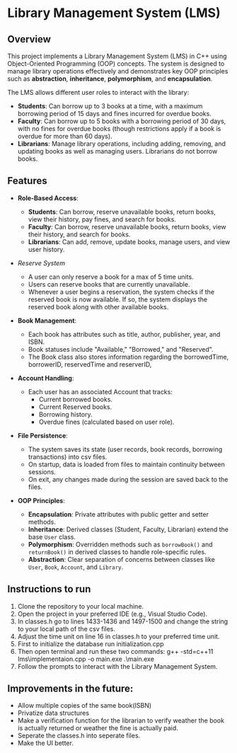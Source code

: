 # Library Management System (LMS)

## Overview

This project implements a Library Management System (LMS) in C++ using Object-Oriented Programming (OOP) concepts. The system is designed to manage library operations effectively and demonstrates key OOP principles such as **abstraction**, **inheritance**, **polymorphism**, and **encapsulation**.

The LMS allows different user roles to interact with the library:
- **Students**: Can borrow up to 3 books at a time, with a maximum borrowing period of 15 days and fines incurred for overdue books.
- **Faculty**: Can borrow up to 5 books with a borrowing period of 30 days, with no fines for overdue books (though restrictions apply if a book is overdue for more than 60 days).
- **Librarians**: Manage library operations, including adding, removing, and updating books as well as managing users. Librarians do not borrow books.

## Features

- **Role-Based Access**:  
  - **Students**: Can borrow, reserve unavailable books, return books, view their history, pay fines, and search for books.
  - **Faculty**: Can borrow, reserve unavailable books, return books, view their history, and search for books.
  - **Librarians**: Can add, remove, update books, manage users, and view user history.
  
- *Reserve System*
  - A user can only reserve a book for a max of 5 time units.
  - Users can reserve books that are currently unavailable.
  - Whenever a user begins a reservation, the system checks if the reserved book is now available. If so, the system displays the reserved book along with other available books.

- **Book Management**:
  - Each book has attributes such as title, author, publisher, year, and ISBN.
  - Book statuses include "Available," "Borrowed," and "Reserved".
  - The Book class also stores information regarding the borrowedTime, borrowerID, reservedTime and reserverID,

- **Account Handling**:
  - Each user has an associated Account that tracks:
    - Current borrowed books.
    - Current Reserved books.
    - Borrowing history.
    - Overdue fines (calculated based on user role).

- **File Persistence**:
  - The system saves its state (user records, book records, borrowing transactions) into csv files.
  - On startup, data is loaded from files to maintain continuity between sessions.
  - On exit, any changes made during the session are saved back to the files.

- **OOP Principles**:
  - **Encapsulation**: Private attributes with public getter and setter methods.
  - **Inheritance**: Derived classes (Student, Faculty, Librarian) extend the base `User` class.
  - **Polymorphism**: Overridden methods such as `borrowBook()` and `returnBook()` in derived classes to handle role-specific rules.
  - **Abstraction**: Clear separation of concerns between classes like `User`, `Book`, `Account`, and `Library`.

## Instructions to run

1. Clone the repository to your local machine.
2. Open the project in your preferred IDE (e.g., Visual Studio Code).
3. In classes.h go to lines 1433-1436 and 1497-1500 and change the string to your local path of the csv files.
4. Adjust the time unit on line 16 in classes.h to your preferred time unit.
5. First to initialize the database run initialization.cpp
6. Then open terminal and run these two commands:
    g++ -std=c++11 lms\implementaion.cpp -o main.exe
    .\main.exe
7. Follow the prompts to interact with the Library Management System.

## Improvements in the future:
- Allow multiple copies of the same book(ISBN)
- Privatize data structures
- Make a verification function for the librarian to verify weather the book is actually returned or weather the fine is actually paid.
- Seperate the classes.h into seperate files.
- Make the UI better.


